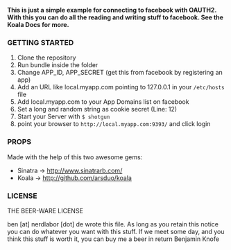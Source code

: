 **This is just a simple example for connecting to facebook with OAUTH2.
With this you can do all the reading and writing stuff to facebook.
See the Koala Docs for more.**

### GETTING STARTED

1. Clone the repository
2. Run bundle inside the folder
3. Change APP_ID, APP_SECRET (get this from facebook by registering an app)
4. Add an URL like local.myapp.com pointing to 127.0.0.1 in your `/etc/hosts` file
5. Add local.myapp.com to your App Domains list on facebook
6. Set a long and random string as cookie secret (Line: 12)
7. Start your Server with `$ shotgun`
8. point your browser to `http://local.myapp.com:9393/` and click login

### PROPS

Made with the help of this two awesome gems:
* Sinatra -> http://www.sinatrarb.com/
* Koala   -> http://github.com/arsduo/koala

### LICENSE

THE BEER-WARE LICENSE

ben [at] nerdlabor [dot] de wrote this file. As long as you retain this notice you
can do whatever you want with this stuff. If we meet some day, and you think
this stuff is worth it, you can buy me a beer in return Benjamin Knofe


